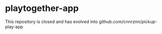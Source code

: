 # playtogether-app

This repository is closed and has evolved into github.com/cnnrznn/pickup-play-app
